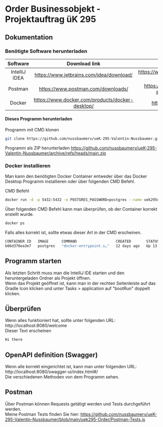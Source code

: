 # Order Businessobjekt - Projektauftrag üK 295 
## Dokumentation
### Benötigte Software herunterladen

| Software   |Download link |Installation Guide|
|:----------:|:-------------:|:------:|
| IntelliJ IDEA |https://www.jetbrains.com/idea/download/|https://www.jetbrains.com/help/idea/installation-guide.html|
| Postman |https://www.postman.com/downloads/|https://learning.postman.com/docs/getting-started/installation-and-updates/|
| Docker |https://www.docker.com/products/docker-desktop/|https://docs.docker.com/get-started/|

#### Dieses Programm herunterladen
Programm mit CMD klonen
```bash
git clone https://github.com/nussbaumerv/ueK-295-Valentin-Nussbaumer.git
```
Programm als ZIP herunterladen
https://github.com/nussbaumerv/ueK-295-Valentin-Nussbaumer/archive/refs/heads/main.zip

### Docker installieren
Man kann den benötigten Docker Container entweder über das Docker Desktop Programm installieren oder über folgenden CMD Befehl.

CMD Befehl
```bash
docker run -d -p 5432:5432 -e POSTGRES_PASSWORD=postgres --name uek295db postgres
```
Über folgenden CMD Befehl kann man überprüfen, ob der Container korrekt erstellt wurde.
```bash
docker ps
```
Falls alles korrekt ist, sollte etwas dieser Art in der CMD erscheinen.
```bash
CONTAINER ID   IMAGE      COMMAND                  CREATED       STATUS        PORTS                    NAMES
b66d376ea3e7   postgres   "docker-entrypoint.s…"   12 days ago   Up 13 hours   0.0.0.0:5432->5432/tcp   uek295db
```
## Programm starten
Als letzten Schritt muss man die IntelliJ IDE starten und den heruntergeladen Ordner als Projekt öffnen. <br>
Wenn das Projekt geöffnet ist, kann man in der rechten Seitenleiste auf das Gradle Icon klicken und unter Tasks > application auf "bootRun" doppelt klicken.

## Überprüfen
Wenn alles funktioniert hat, sollte unter folgenden URL: http://localhost:8080/welcome <br>
Dieser Text erscheinen
```bash
Hi there
```
## OpenAPI definition (Swagger)
Wenn alle korrekt eingerichtet ist, kann man unter folgenden URL: http://localhost:8080/swagger-ui/index.html#/ <br>
Die verschiedenen Methoden von dem Programm sehen.

## Postman
Über Postman können Requests getätigt werden und Tests durchgeführt werden. <br>
Meine Postman Tests finden Sie hier: https://github.com/nussbaumerv/ueK-295-Valentin-Nussbaumer/blob/main/uek295-Order/Postman-Tests.js

